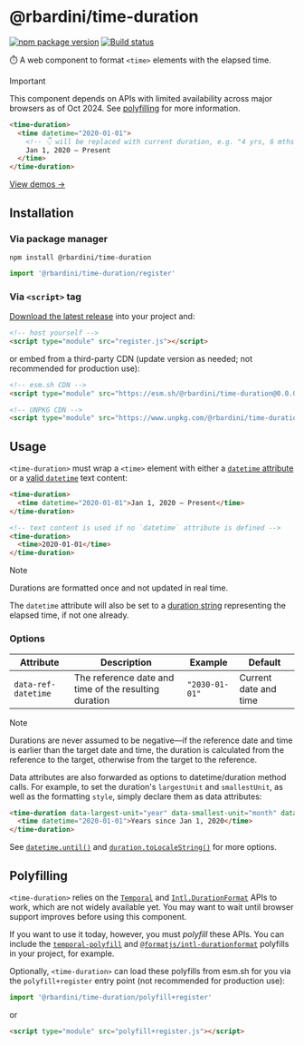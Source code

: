 # @rbardini/time-duration

[![npm package version](https://img.shields.io/npm/v/@rbardini/time-duration)](https://www.npmjs.com/package/@rbardini/time-duration)
[![Build status](https://img.shields.io/github/actions/workflow/status/rbardini/time-duration/main.yml)](https://github.com/rbardini/time-duration/actions)

⏱️ A web component to format `<time>` elements with the elapsed time.

> [!IMPORTANT]
> This component depends on APIs with limited availability across major browsers as of Oct 2024. See [polyfilling](#polyfilling) for more information.

```html
<time-duration>
  <time datetime="2020-01-01">
    <!-- 👇 will be replaced with current duration, e.g. "4 yrs, 6 mths" -->
    Jan 1, 2020 – Present
  </time>
</time-duration>
```

[View demos →](https://time-duration.rbrd.in)

## Installation

### Via package manager

```console
npm install @rbardini/time-duration
```

```js
import '@rbardini/time-duration/register'
```

### Via `<script>` tag

[Download the latest release](https://github.com/rbardini/time-duration/releases) into your project and:

```html
<!-- host yourself -->
<script type="module" src="register.js"></script>
```

or embed from a third-party CDN (update version as needed; not recommended for production use):

```html
<!-- esm.sh CDN -->
<script type="module" src="https://esm.sh/@rbardini/time-duration@0.0.0/register"></script>
```

```html
<!-- UNPKG CDN -->
<script type="module" src="https://www.unpkg.com/@rbardini/time-duration@0.0.0/register.js"></script>
```

## Usage

`<time-duration>` must wrap a `<time>` element with either a [`datetime` attribute](https://developer.mozilla.org/en-US/docs/Web/HTML/Element/time#datetime) or a [valid `datetime`](https://developer.mozilla.org/en-US/docs/Web/HTML/Element/time#valid_datetime_values) text content:

```html
<time-duration>
  <time datetime="2020-01-01">Jan 1, 2020 – Present</time>
</time-duration>

<!-- text content is used if no `datetime` attribute is defined -->
<time-duration>
  <time>2020-01-01</time>
</time-duration>
```

> [!NOTE]
> Durations are formatted once and not updated in real time.

The `datetime` attribute will also be set to a [duration string](https://en.wikipedia.org/wiki/ISO_8601#Durations) representing the elapsed time, if not one already.

### Options

| Attribute           | Description                                           | Example        | Default               |
| ------------------- | ----------------------------------------------------- | -------------- | --------------------- |
| `data-ref-datetime` | The reference date and time of the resulting duration | `"2030-01-01"` | Current date and time |

> [!NOTE]
> Durations are never assumed to be negative—if the reference date and time is earlier than the target date and time, the duration is calculated from the reference to the target, otherwise from the target to the reference.

Data attributes are also forwarded as options to datetime/duration method calls. For example, to set the duration's `largestUnit` and `smallestUnit`, as well as the formatting `style`, simply declare them as data attributes:

```html
<time-duration data-largest-unit="year" data-smallest-unit="month" data-style="long">
  <time datetime="2020-01-01">Years since Jan 1, 2020</time>
</time-duration>
```

See [`datetime.until()`](https://tc39.es/proposal-temporal/docs/plaindatetime.html#until) and [`duration.toLocaleString()`](https://tc39.es/proposal-temporal/docs/duration.html#toLocaleString) for more options.

## Polyfilling

`<time-duration>` relies on the [`Temporal`](https://tc39.es/proposal-temporal/docs/) and [`Intl.DurationFormat`](https://developer.mozilla.org/docs/Web/JavaScript/Reference/Global_Objects/Intl/DurationFormat) APIs to work, which are not widely available yet. You may want to wait until browser support improves before using this component.

If you want to use it today, however, you must _polyfill_ these APIs. You can include the [`temporal-polyfill`](https://github.com/fullcalendar/temporal-polyfill) and [`@formatjs/intl-durationformat`](https://formatjs.io/docs/polyfills/intl-durationformat/) polyfills in your project, for example.

Optionally, `<time-duration>` can load these polyfills from esm.sh for you via the `polyfill+register` entry point (not recommended for production use):

```js
import '@rbardini/time-duration/polyfill+register'
```

or

```html
<script type="module" src="polyfill+register.js"></script>
```
